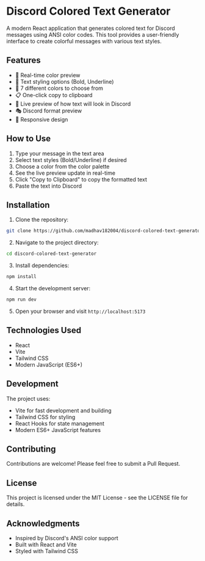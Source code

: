 # Discord Colored Text Generator

A modern React application that generates colored text for Discord messages using ANSI color codes. This tool provides a user-friendly interface to create colorful messages with various text styles.

## Features

- 🎨 Real-time color preview
- 📝 Text styling options (Bold, Underline)
- 🎯 7 different colors to choose from
- 📋 One-click copy to clipboard
- 💫 Live preview of how text will look in Discord
- 🎭 Discord format preview
- 📱 Responsive design

## How to Use

1. Type your message in the text area
2. Select text styles (Bold/Underline) if desired
3. Choose a color from the color palette
4. See the live preview update in real-time
5. Click "Copy to Clipboard" to copy the formatted text
6. Paste the text into Discord

## Installation

1. Clone the repository:
```bash
git clone https://github.com/madhav182004/discord-colored-text-generator.git
```

2. Navigate to the project directory:
```bash
cd discord-colored-text-generator
```

3. Install dependencies:
```bash
npm install
```

4. Start the development server:
```bash
npm run dev
```

5. Open your browser and visit `http://localhost:5173`

## Technologies Used

- React
- Vite
- Tailwind CSS
- Modern JavaScript (ES6+)

## Development

The project uses:
- Vite for fast development and building
- Tailwind CSS for styling
- React Hooks for state management
- Modern ES6+ JavaScript features

## Contributing

Contributions are welcome! Please feel free to submit a Pull Request.

## License

This project is licensed under the MIT License - see the LICENSE file for details.

## Acknowledgments

- Inspired by Discord's ANSI color support
- Built with React and Vite
- Styled with Tailwind CSS
